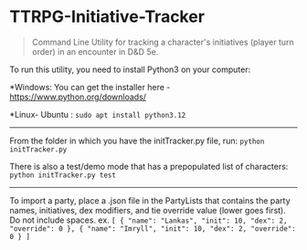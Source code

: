 # TTRPG-Initiative-Tracker

> Command Line Utility for tracking a character's initiatives (player turn order) in an encounter in D&D 5e.

To run this utility, you need to install Python3 on your computer:

\*Windows: You can get the installer here - https://www.python.org/downloads/

\*Linux- Ubuntu : `sudo apt install python3.12`

---

From the folder in which you have the initTracker.py file, run:
`python initTracker.py`

There is also a test/demo mode that has a prepopulated list of characters:
`python initTracker.py test`

---

To import a party, place a .json file in the PartyLists that contains the party names, initiatives, dex modifiers, and tie override value (lower goes first). Do not include spaces.
ex. `[
  {
    "name": "Lankas",
    "init": 10,
    "dex": 2,
    "override": 0
  },
  {
    "name": "Imryll",
    "init": 10,
    "dex": 2,
    "override": 0
  }
]`
